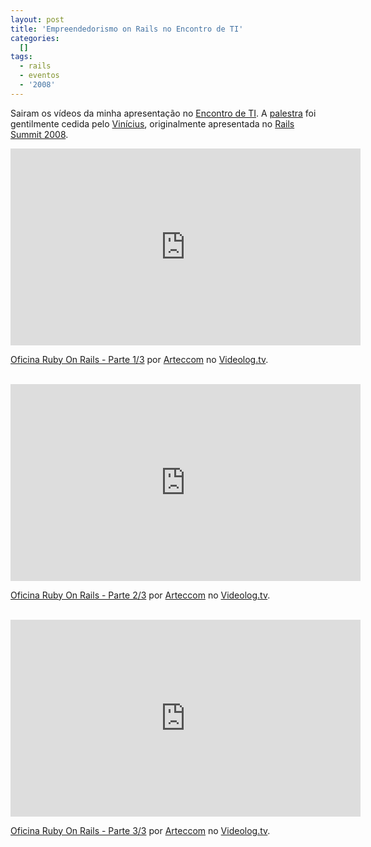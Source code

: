 ```yaml
--- 
layout: post
title: 'Empreendedorismo on Rails no Encontro de TI'
categories: 
  []
tags:
  - rails
  - eventos
  - '2008'
---
```


Sairam os vídeos da minha apresentação no [Encontro de TI][eti]. A [palestra][] foi gentilmente cedida pelo [Vinícius][vini], originalmente apresentada no [Rails Summit 2008][summit2008].

&#x20;<iframe width="560" height="315" src="http://embed.videolog.tv/v/index.php?id_video=391466" scrolling="no" frameborder="0">&nbsp;</iframe><p><a href="http://www.videolog.tv/video.php?id=391466" target="_blank">Oficina Ruby On Rails - Parte 1/3</a> por <a href="http://www.videolog.tv/Arteccom" target="_blank">Arteccom</a>  no <a href="http://www.videolog.tv" target="_blank">Videolog.tv</a>.</p>
<br/>
&#x20;<iframe width="560" height="315" src="http://embed.videolog.tv/v/index.php?id_video=391490" scrolling="no" frameborder="0">&nbsp;</iframe><p><a href="http://www.videolog.tv/video.php?id=391490" target="_blank">Oficina Ruby On Rails - Parte 2/3</a> por <a href="http://www.videolog.tv/Arteccom" target="_blank">Arteccom</a>  no <a href="http://www.videolog.tv" target="_blank">Videolog.tv</a>.</p>
<br/>
&#x20;<iframe width="560" height="315" src="http://embed.videolog.tv/v/index.php?id_video=391504" scrolling="no" frameborder="0">&nbsp;</iframe><p><a href="http://www.videolog.tv/video.php?id=391504" target="_blank">Oficina Ruby On Rails - Parte 3/3</a> por <a href="http://www.videolog.tv/Arteccom" target="_blank">Arteccom</a>  no <a href="http://www.videolog.tv" target="_blank">Videolog.tv</a>.</p>

[palestra]: /assets/images/2008/12/3/EmpreendedorismoOnRails.pdf
[eti]: http://encontrodeti.com.br/
[vini]: http://www.improveit.com.br/empresa/vinicius
[summit2008]: http://www.locaweb.com.br/railssummit/
